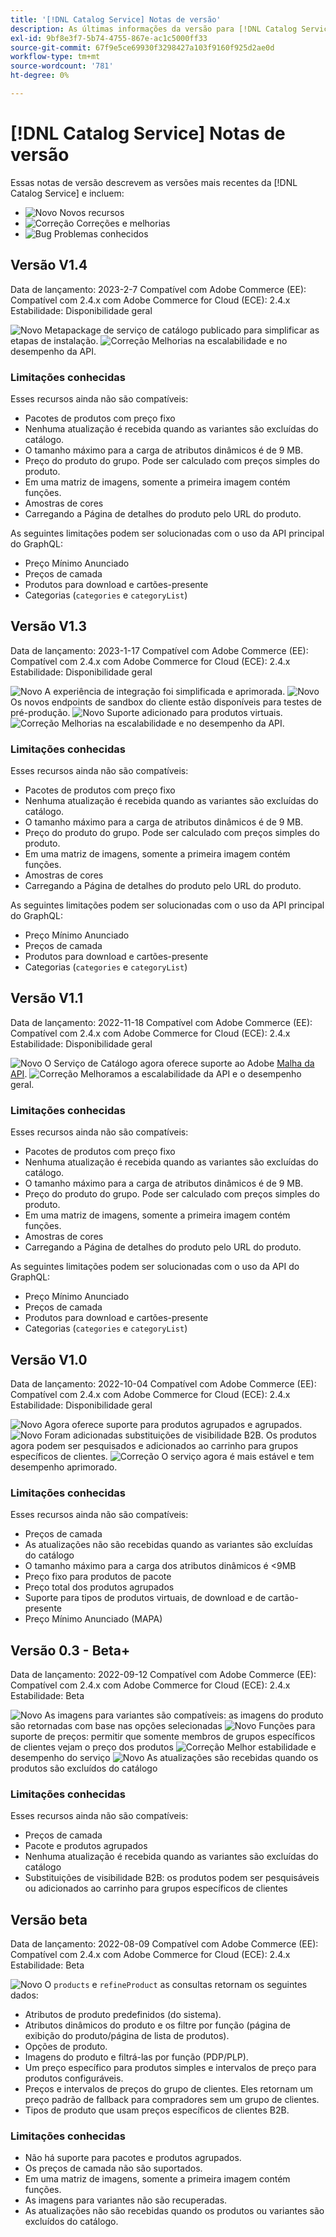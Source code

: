 ```yaml
---
title: '[!DNL Catalog Service] Notas de versão'
description: As últimas informações da versão para [!DNL Catalog Service] para Adobe Commerce.
exl-id: 9bf8e3f7-5b74-4755-867e-ac1c5000ff33
source-git-commit: 67f9e5ce69930f3298427a103f9160f925d2ae0d
workflow-type: tm+mt
source-wordcount: '781'
ht-degree: 0%

---
```


# [!DNL Catalog Service] Notas de versão

Essas notas de versão descrevem as versões mais recentes da [!DNL Catalog Service] e incluem:

* ![Novo](../assets/new.svg) Novos recursos
* ![Correção](../assets/fix.svg) Correções e melhorias
* ![Bug](../assets/bug.svg) Problemas conhecidos

## Versão V1.4

Data de lançamento: 2023-2-7 Compatível com Adobe Commerce (EE): Compatível com 2.4.x com Adobe Commerce for Cloud (ECE): 2.4.x Estabilidade: Disponibilidade geral

![Novo](../assets/new.svg) Metapackage de serviço de catálogo publicado para simplificar as etapas de instalação.
![Correção](../assets/fix.svg) Melhorias na escalabilidade e no desempenho da API.


### Limitações conhecidas

Esses recursos ainda não são compatíveis:

* Pacotes de produtos com preço fixo
* Nenhuma atualização é recebida quando as variantes são excluídas do catálogo.
* O tamanho máximo para a carga de atributos dinâmicos é de 9 MB.
* Preço do produto do grupo. Pode ser calculado com preços simples do produto.
* Em uma matriz de imagens, somente a primeira imagem contém funções.
* Amostras de cores
* Carregando a Página de detalhes do produto pelo URL do produto.

As seguintes limitações podem ser solucionadas com o uso da API principal do GraphQL:

* Preço Mínimo Anunciado
* Preços de camada
* Produtos para download e cartões-presente
* Categorias (`categories` e `categoryList`)

## Versão V1.3

Data de lançamento: 2023-1-17 Compatível com Adobe Commerce (EE): Compatível com 2.4.x com Adobe Commerce for Cloud (ECE): 2.4.x Estabilidade: Disponibilidade geral

![Novo](../assets/new.svg) A experiência de integração foi simplificada e aprimorada.
![Novo](../assets/new.svg) Os novos endpoints de sandbox do cliente estão disponíveis para testes de pré-produção.
![Novo](../assets/new.svg) Suporte adicionado para produtos virtuais.
![Correção](../assets/fix.svg) Melhorias na escalabilidade e no desempenho da API.

### Limitações conhecidas

Esses recursos ainda não são compatíveis:

* Pacotes de produtos com preço fixo
* Nenhuma atualização é recebida quando as variantes são excluídas do catálogo.
* O tamanho máximo para a carga de atributos dinâmicos é de 9 MB.
* Preço do produto do grupo. Pode ser calculado com preços simples do produto.
* Em uma matriz de imagens, somente a primeira imagem contém funções.
* Amostras de cores
* Carregando a Página de detalhes do produto pelo URL do produto.

As seguintes limitações podem ser solucionadas com o uso da API principal do GraphQL:

* Preço Mínimo Anunciado
* Preços de camada
* Produtos para download e cartões-presente
* Categorias (`categories` e `categoryList`)

## Versão V1.1

Data de lançamento: 2022-11-18 Compatível com Adobe Commerce (EE): Compatível com 2.4.x com Adobe Commerce for Cloud (ECE): 2.4.x Estabilidade: Disponibilidade geral

![Novo](../assets/new.svg) O Serviço de Catálogo agora oferece suporte ao Adobe [Malha da API](https://developer.adobe.com/graphql-mesh-gateway/).
![Correção](../assets/fix.svg) Melhoramos a escalabilidade da API e o desempenho geral.

### Limitações conhecidas

Esses recursos ainda não são compatíveis:

* Pacotes de produtos com preço fixo
* Nenhuma atualização é recebida quando as variantes são excluídas do catálogo.
* O tamanho máximo para a carga de atributos dinâmicos é de 9 MB.
* Preço do produto do grupo. Pode ser calculado com preços simples do produto.
* Em uma matriz de imagens, somente a primeira imagem contém funções.
* Amostras de cores
* Carregando a Página de detalhes do produto pelo URL do produto.

As seguintes limitações podem ser solucionadas com o uso da API do GraphQL:

* Preço Mínimo Anunciado
* Preços de camada
* Produtos para download e cartões-presente
* Categorias (`categories` e `categoryList`)

## Versão V1.0

Data de lançamento: 2022-10-04 Compatível com Adobe Commerce (EE): Compatível com 2.4.x com Adobe Commerce for Cloud (ECE): 2.4.x Estabilidade: Disponibilidade geral

![Novo](../assets/new.svg) Agora oferece suporte para produtos agrupados e agrupados.
![Novo](../assets/new.svg) Foram adicionadas substituições de visibilidade B2B. Os produtos agora podem ser pesquisados e adicionados ao carrinho para grupos específicos de clientes.
![Correção](../assets/fix.svg) O serviço agora é mais estável e tem desempenho aprimorado.

### Limitações conhecidas

Esses recursos ainda não são compatíveis:

* Preços de camada
* As atualizações não são recebidas quando as variantes são excluídas do catálogo
* O tamanho máximo para a carga dos atributos dinâmicos é &lt;9MB
* Preço fixo para produtos de pacote
* Preço total dos produtos agrupados
* Suporte para tipos de produtos virtuais, de download e de cartão-presente
* Preço Mínimo Anunciado (MAPA)

## Versão 0.3 - Beta+

Data de lançamento: 2022-09-12 Compatível com Adobe Commerce (EE): Compatível com 2.4.x com Adobe Commerce for Cloud (ECE): 2.4.x Estabilidade: Beta

![Novo](../assets/new.svg) As imagens para variantes são compatíveis: as imagens do produto são retornadas com base nas opções selecionadas
![Novo](../assets/new.svg) Funções para suporte de preços: permitir que somente membros de grupos específicos de clientes vejam o preço dos produtos
![Correção](../assets/fix.svg) Melhor estabilidade e desempenho do serviço
![Novo](../assets/new.svg) As atualizações são recebidas quando os produtos são excluídos do catálogo

### Limitações conhecidas

Esses recursos ainda não são compatíveis:

* Preços de camada
* Pacote e produtos agrupados
* Nenhuma atualização é recebida quando as variantes são excluídas do catálogo
* Substituições de visibilidade B2B: os produtos podem ser pesquisáveis ou adicionados ao carrinho para grupos específicos de clientes

## Versão beta

Data de lançamento: 2022-08-09 Compatível com Adobe Commerce (EE): Compatível com 2.4.x com Adobe Commerce for Cloud (ECE): 2.4.x Estabilidade: Beta

![Novo](../assets/new.svg) O `products` e `refineProduct` as consultas retornam os seguintes dados:

* Atributos de produto predefinidos (do sistema).
* Atributos dinâmicos do produto e os filtre por função (página de exibição do produto/página de lista de produtos).
* Opções de produto.
* Imagens do produto e filtrá-las por função (PDP/PLP).
* Um preço específico para produtos simples e intervalos de preço para produtos configuráveis.
* Preços e intervalos de preços do grupo de clientes. Eles retornam um preço padrão de fallback para compradores sem um grupo de clientes.
* Tipos de produto que usam preços específicos de clientes B2B.

### Limitações conhecidas

* Não há suporte para pacotes e produtos agrupados.
* Os preços de camada não são suportados.
* Em uma matriz de imagens, somente a primeira imagem contém funções.
* As imagens para variantes não são recuperadas.
* As atualizações não são recebidas quando os produtos ou variantes são excluídos do catálogo.
